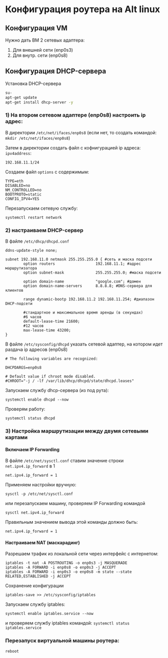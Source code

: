 # Конфигурация роутера на Alt linux

## Конфигурация VM
Нужно дать ВМ 2 сетевых адаптера:

1) Для внешней сети (enp0s3)
2) Для внутр. сети (enp0s8)
   
## Конфигурация DHCP-сервера
Установка DHCP-сервера
```bash
su-
apt-get update
apt-get install dhcp-server -y
```
### 1) На втором сетевом адаптере (enp0s8) настроить ip адрес:
В директории `/etc/net/ifaces/enp0s8` (если нет, то создать командой: `mkdir /etc/net/ifaces/enp0s8`)

Затем в директории создать файл с кофнигурацией ip адреса: `ipv4address`:
```
192.168.11.1/24
```

Создаем файл `options` с содержимым:
```
TYPE=eth
DISABLED=no
NM_CONTROLLED=no
BOOTPROTO=static
CONFIG_IPV4=YES
```

Перезапускаем сетевую службу:
```
systemctl restart network
```

### 2) настраиваем DHCP-сервер
В файле `/etc/dhcp/dhcpd.conf`
```
ddns-update-style none;

subnet 192.168.11.0 netmask 255.255.255.0 { #сеть и маска подсети
        option routers                  192.168.11.1; #адрес маршрутизатора
        option subnet-mask              255.255.255.0; #маска подсети

        option domain-name              "google.com"; #домен
        option domain-name-servers      8.8.8.8; #DNS-сервера для клиентов

        range dynamic-bootp 192.168.11.2 192.168.11.254; #диапазон DHCP-подсети

        #стандартное и максимальное время аренды (в секундах)
        #6 часов
        default-lease-time 21600;
        #12 часов
        max-lease-time 43200;
}
```

В файле `/etc/sysconfig/dhcpd` указать сетевой адаптер, на котором идет раздача ip адресов (enp0s8)
```
# The following variables are recognized:

DHCPDARGS=enp0s8

# Default value if chroot mode disabled.
#CHROOT="-j / -lf /var/lib/dhcp/dhcpd/state/dhcpd.leases"
```

Запускаем службу dhcp-сервера (из под рута):
```
systemctl enable dhcpd --now
```

Проверям работу:
```
systemctl status dhcpd
```

### 3) Настройка маршрутизации между двумя сетевыми картами

#### Включаем IP Forwarding
В файле `/etc/net/sysctl.conf` ставим значение строки `net.ipv4.ip_forward` в 1
```
net.ipv4.ip_forward = 1
```

Применяем настройки вручную:
```
sysctl -p /etc/net/sysctl.conf
```

или перезапускаем машину, проверяем IP Forwarding командой
```
sysctl net.ipv4.ip_forward
```
Правильным значением вывода этой команды должно быть:
```
net.ipv4.ip_forward = 1
```

#### Настраиваем NAT (маскарадинг)
Разрешаем трафик из локальной сети через интерфейс с интернетом:
```
iptables -t nat -A POSTROUTING -o enp0s3 -j MASQUERADE
iptables -A FORWARD -i enp0s8 -o enp0s3 -j ACCEPT
iptables -A FORWARD -i enp0s3 -o enp0s8 -m state --state RELATED,ESTABLISHED -j ACCEPT
```

Сохранение конфигурации
```
iptables-save >> /etc/sysconfig/iptables
```

Запускаем службу iptables:
```
systemctl enable iptables.service --now
```
и проверяем службу iptables командой: `systemctl status iptables.service`

### Перезапуск виртуальной машины роутера:
```
reboot
```
